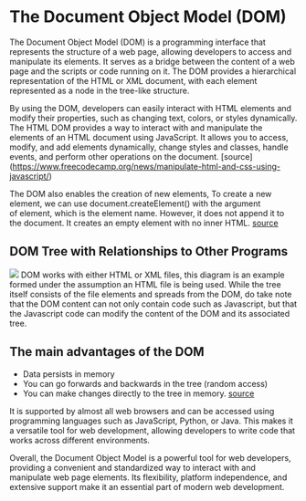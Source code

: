 # The Document Object Model (DOM)
The Document Object Model (DOM) is a programming interface that represents the structure of a web page, allowing developers to access and manipulate its elements. 
It serves as a bridge between the content of a web page and the scripts or code running on it. 
The DOM provides a hierarchical representation of the HTML or XML document, with each element represented as a node in the tree-like structure.

By using the DOM, developers can easily interact with HTML elements and modify their properties, such as changing text, colors, or styles dynamically.
The HTML DOM provides a way to interact with and manipulate the elements of an HTML document using JavaScript. 
It allows you to access, modify, and add elements dynamically, change styles and classes, handle events, and perform other operations on the document. [source]
(https://www.freecodecamp.org/news/manipulate-html-and-css-using-javascript/)

The DOM also enables the creation of new elements, To create a new element, we can use document.createElement() with the argument of element, which is the element name. 
However, it does not append it to the document. It creates an empty element with no inner HTML. [source](https://medium.com/@fernnandoptr/dom-manipulation-in-a-nutshell-76c8b7eb3f1c#8b3a)

## DOM Tree with Relationships to Other Programs
[![](https://mermaid.ink/img/pako:eNqtU8tu2zAQ_JUFTzJg5wN0KGBbceLEbgO4KApIOaxFSmJCkQJJ1RAs_3v5kA0kSG89WV7Ozs7MYs-kVJSRlCwWi0JabgVLIfuxh52qeQkboU5lg9oWslSy4nVaSADbsNbBjmjY7e8v1ByPgpmAAOg0b1EPayWUTqEgHZfvBSlkmFNdaeFnFuHL3A19Bff6DVbnxrbiEh9WsbbOG4b09UMty4-KDlNtHWqjRwETTpC0I9znwdEchJs-B6XBlJp3duq5jz28ggAbYZOEjysBOM_W_c4-wyOdZgKMHZznhjELKCk0mjkyBXelMVBxz_mQrA-HieEhMpQoY-N1kAnNJ3bssHYtq8_zoupowwT-t0gPJ24bMLr03rxa5NLAG_7B2AJ-uyM8Jk-30iTlMZK3KHnXC7QsbN1RI6UfZbWK8moAv5NrICMsI0sWN7HNp44p2G0kt1hLbF38aK3mx96ysANOR3hKvs74OXkZbKPkbErKyYcOjWHe9gi7fCPQvE9jniOoQ-3ff-93MQ5vZPmyvYlc_YMrvu6mILxLzqJll4EJ0QXgtI59CHH2X3L7fr4Ldb_DS8xwSeakZbpFTt05nj2uIOG0CuIPiLIKe2H9DV0cFHurDoMsSWp1z-ak76gTk3GsNbYkrVAYV2WUW6X38cTDpV_-AgpVSC4?type=png)](https://mermaid.live/edit#pako:eNqtU8tu2zAQ_JUFTzJg5wN0KGBbceLEbgO4KApIOaxFSmJCkQJJ1RAs_3v5kA0kSG89WV7Ozs7MYs-kVJSRlCwWi0JabgVLIfuxh52qeQkboU5lg9oWslSy4nVaSADbsNbBjmjY7e8v1ByPgpmAAOg0b1EPayWUTqEgHZfvBSlkmFNdaeFnFuHL3A19Bff6DVbnxrbiEh9WsbbOG4b09UMty4-KDlNtHWqjRwETTpC0I9znwdEchJs-B6XBlJp3duq5jz28ggAbYZOEjysBOM_W_c4-wyOdZgKMHZznhjELKCk0mjkyBXelMVBxz_mQrA-HieEhMpQoY-N1kAnNJ3bssHYtq8_zoupowwT-t0gPJ24bMLr03rxa5NLAG_7B2AJ-uyM8Jk-30iTlMZK3KHnXC7QsbN1RI6UfZbWK8moAv5NrICMsI0sWN7HNp44p2G0kt1hLbF38aK3mx96ysANOR3hKvs74OXkZbKPkbErKyYcOjWHe9gi7fCPQvE9jniOoQ-3ff-93MQ5vZPmyvYlc_YMrvu6mILxLzqJll4EJ0QXgtI59CHH2X3L7fr4Ldb_DS8xwSeakZbpFTt05nj2uIOG0CuIPiLIKe2H9DV0cFHurDoMsSWp1z-ak76gTk3GsNbYkrVAYV2WUW6X38cTDpV_-AgpVSC4)
DOM works with either HTML or XML files, this diagram is an example formed under the assumption an HTML file is being used. While the tree itself consists of the file elements and spreads from the DOM, do take note that the DOM content can not only contain code such as Javascript, but that the Javascript code can modify the content of the DOM and its associated tree.

## The main advantages of the DOM 
- Data persists in memory
- You can go forwards and backwards in the tree (random access)
- You can make changes directly to the tree in memory. [source](https://docs.progress.com/bundle/openedge-abl-use-xml-117/page/DOM-advantages.html#:~:text=The%20general%20advantages%20of%20DOM,to%20the%20tree%20in%20memory)

It is supported by almost all web browsers and can be accessed using programming languages such as JavaScript, Python, or Java. This makes it a versatile tool for web development, allowing developers to write code that works across different environments.

Overall, the Document Object Model is a powerful tool for web developers, providing a convenient and standardized way to interact with and manipulate web page elements. 
Its flexibility, platform independence, and extensive support make it an essential part of modern web development.
